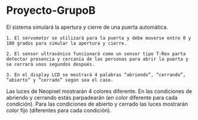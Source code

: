# Proyecto-GrupoB
El sistema simulará la apertura y cierre de una puerta automática.


	1. El servomotor se utilizará para la puerta y debe moverse entre 0 y 180 grados para simular la apertura y cierre. 
	
	2. El sensor ultrasónico funcionará como un sensor tipo T-Rex parta detectar presencia y cercanía de las personas para abrir la puerta y se cerrará unos segundos después.
	
	3. En el display LCD se mostrará 4 palabras “abriendo”, “cerrando”, “abierto” y “cerrado” según sea el caso. 
	
Las luces de Neopixel mostrarán 4 colores diferente. En las condiciones de abriendo y cerrando estás parpadearán (en color diferente para cada condición). Para las condiciones de abierto y cerrado las luces mostrarán color fijo (diferentes para cada condición).

